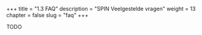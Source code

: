 +++
title = "1.3 FAQ"
description = "SPIN Veelgestelde vragen"
weight = 13
chapter = false
slug = "faq"
+++

TODO



